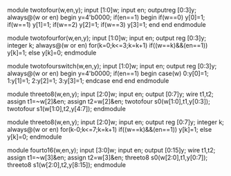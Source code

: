 module twotofour(w,en,y);
input [1:0]w;
input en;
outputreg [0:3]y;
always@(w or en)
begin
y=4'b0000;
if(en==1)
begin
if(w==0)
y[0]=1;
if(w==1)
y[1]=1;
if(w==2)
y[2]=1;
if(w==3)
y[3]=1;
end end
endmodule

module twotofourfor(w,en,y);
input [1:0]w;
input en;
output reg [0:3]y;
integer k;
always@(w or en)
for(k=0;k<=3;k=k+1)
if((w==k)&&(en==1))
y[k]=1;
else y[k]=0;
endmodule

module twotofourswitch(w,en,y);
input [1:0]w;
input en;
output reg [0:3]y;
always@(w or en)
begin y=4'b0000;
if(en==1)
begin
case(w)
0:y[0]=1;
1:y[1]=1;
2:y[2]=1;
3:y[3]=1;
endcase
end end 
endmodule

module threeto8(w,en,y);
input [2:0]w;
input en;
output [0:7]y;
wire t1,t2;
assign t1=~w[2]&en;
assign t2=w[2]&en;
twotofour s0(w[1:0],t1,y[0:3]);
twotofour s1(w[1:0],t2,y[4:7]);
endmodule

module threeto8(w,en,y);
input [2:0]w;
input en;
output reg [0:7]y;
integer k;
always@(w or en)
for(k-0;k<=7;k=k+1)
if((w==k)&&(en==1))
y[k]=1;
else y[k]=0;
endmodule

module fourto16(w,en,y);
input [3:0]w;
input en;
output [0:15]y;
wire t1,t2;
assign t1=~w[3]&en;
assign t2=w[3]&en;
threeto8 s0(w[2:0],t1,y[0:7]);
threeto8 s1(w[2:0],t2,y[8:15]);
endmodule




